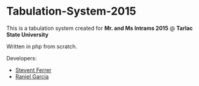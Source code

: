 # Tabulation-System-2015
This is a tabulation system created for **Mr. and Ms Intrams 2015** @ **Tarlac State University**

Written in php from scratch.

Developers: 
* [Stevent Ferrer](https://github.com/steven-ferrer)
* [Raniel Garcia](https://github.com/raniel12345)
